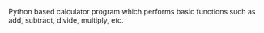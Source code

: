 Python based calculator program which performs basic functions such as add, subtract, divide, multiply, etc.

